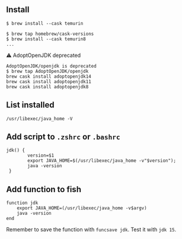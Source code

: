 ## Install
```
$ brew install --cask temurin

$ brew tap homebrew/cask-versions
$ brew install --cask temurin8
...
```

⚠️ AdoptOpenJDK deprecated
```
AdoptOpenJDK/openjdk is deprecated
$ brew tap AdoptOpenJDK/openjdk
brew cask install adoptopenjdk14
brew cask install adoptopenjdk11
brew cask install adoptopenjdk8
```

## List installed
```
/usr/libexec/java_home -V
```

## Add script to `.zshrc` or `.bashrc`
```
jdk() {
        version=$1
        export JAVA_HOME=$(/usr/libexec/java_home -v"$version");
        java -version
 }
```

## Add function to fish
```
function jdk
	export JAVA_HOME=(/usr/libexec/java_home -v$argv)
	java -version
end
```

Remember to save the function with `funcsave jdk`. Test it with `jdk 15`.


